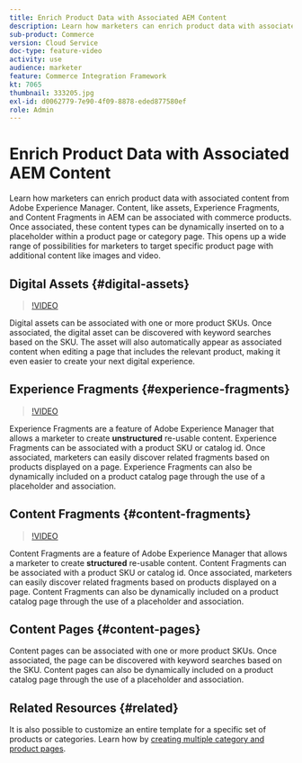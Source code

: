 ```yaml
---
title: Enrich Product Data with Associated AEM Content
description: Learn how marketers can enrich product data with associated content from Adobe Experience Manager, by dynamically adding marketing content to product pages. This opens up a wide range of possibilities for marketers to target specific product pages with additional content such as images and video.
sub-product: Commerce
version: Cloud Service
doc-type: feature-video
activity: use
audience: marketer
feature: Commerce Integration Framework
kt: 7065
thumbnail: 333205.jpg
exl-id: d0062779-7e90-4f09-8878-eded877580ef
role: Admin
---
```

# Enrich Product Data with Associated AEM Content

Learn how marketers can enrich product data with associated content from Adobe Experience Manager. Content, like assets, Experience Fragments, and Content Fragments in AEM can be associated with commerce products. Once associated, these content types can be dynamically inserted on to a placeholder within a product page or category page. This opens up a wide range of possibilities for marketers to target specific product page with additional content like images and video.

## Digital Assets {#digital-assets}

>[!VIDEO](https://video.tv.adobe.com/v/339121/?quality=12&learn=on)

Digital assets can be associated with one or more product SKUs. Once associated, the digital asset can be discovered with keyword searches based on the SKU. The asset will also automatically appear as associated content when editing a page that includes the relevant product, making it even easier to create your next digital experience.

## Experience Fragments {#experience-fragments}

>[!VIDEO](https://video.tv.adobe.com/v/333205/?quality=12&learn=on)

Experience Fragments are a feature of Adobe Experience Manager that allows a marketer to create **unstructured** re-usable content. Experience Fragments can be associated with a product SKU or catalog id. Once associated, marketers can easily discover related fragments based on products displayed on a page. Experience Fragments can also be dynamically included on a product catalog page through the use of a placeholder and association.

## Content Fragments {#content-fragments}

>[!VIDEO](https://video.tv.adobe.com/v/339182/?quality=12&learn=on)

Content Fragments are a feature of Adobe Experience Manager that allows a marketer to create **structured** re-usable content. Content Fragments can be associated with a product SKU or catalog id. Once associated, marketers can easily discover related fragments based on products displayed on a page. Content Fragments can also be dynamically included on a product catalog page through the use of a placeholder and association.

## Content Pages {#content-pages}

Content pages can be associated with one or more product SKUs. Once associated, the page can be discovered with keyword searches based on the SKU. Content pages can also be dynamically included on a product catalog page through the use of a placeholder and association.


## Related Resources {#related}

It is also possible to customize an entire template for a specific set of products or categories. Learn how by [creating multiple category and product pages](./multi-template-usage.md).
